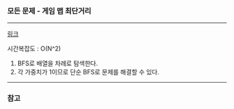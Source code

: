 ### 모든 문제 - 게임 맵 최단거리
___

[링크](https://programmers.co.kr/learn/courses/30/lessons/1844?language=python3)

시간복잡도 : O(N^2)

1. BFS로 배열을 차례로 탐색한다.
2. 각 가중치가 1이므로 단순 BFS로 문제를 해결할 수 있다.

___
### 참고
